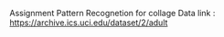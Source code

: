 Assignment Pattern Recognetion for collage 
Data link :
https://archive.ics.uci.edu/dataset/2/adult
